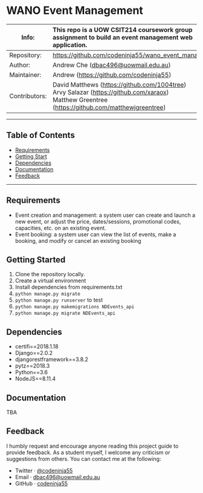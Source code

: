 # WANO Event Management

| Info:         | This repo is a UOW CSIT214 coursework group assignment to build an event management web application. |
| ------------- | :----------------------------------------------------------- |
| Repository:   | <https://github.com/codeninja55/wano_event_management>       |
| Author:       | Andrew Che (dbac496@uowmail.edu.au)                          |
| Maintainer:   | Andrew (<https://github.com/codeninja55>)                    |
| Contributors: | David Matthews (<https://github.com/1004tree>)<br />Arvy Salazar (<https://github.com/xaraox>)<br />Matthew Greentree (<https://github.com/matthewjgreentree>) |

------

## Table of Contents

* [Requirements](#Requirements)
* [Getting Start](#Getting-Started)
* [Dependencies](#Dependencies)
* [Documentation](#Documentation)
* [Feedback](#Feedback)

------



## Requirements

* Event creation and management: a system user can create and launch a new event, or adjust the price, dates/sessions, promotional codes, capacities, etc. on an existing event.
* Event booking: a system user can view the list of events, make a booking, and modify or cancel an existing booking



## Getting Started

1. Clone the repository locally.
2. Create a virtual environment
3. Install dependencies from requirements.txt
4. `python manage.py migrate`
5. `python manage.py runserver` to test
6. `python manage.py makemigrations NDEvents_api`
7. `python manage.py migrate NDEvents_api`



## Dependencies

* certifi==2018.1.18
* Django==2.0.2
* djangorestframework==3.8.2
* pytz==2018.3
* Python==3.6
* NodeJS==8.11.4



## Documentation

TBA





## Feedback

I humbly request and encourage anyone reading this project guide to provide feedback. As a student myself, I welcome any criticism or suggestions from others. You can contact me at the following:

- Twitter · [@codeninja55](https://twitter.com/codeninja55)
- Email · [dbac496@uowmail.edu.au](mailto:dbac496@uowmail.edu.au)
- GitHub · [codeninja55](https://github.com/codeninja55)